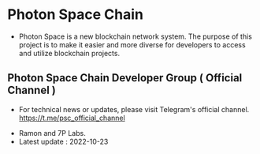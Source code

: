 # Photon Space Chain
* Photon Space is a new blockchain network system. The purpose of this project is to make it easier and more diverse for developers to access and utilize blockchain projects.

## Photon Space Chain Developer Group ( Official Channel )
* For technical news or updates, please visit Telegram's official channel.
https://t.me/psc_official_channel


- Ramon and 7P Labs.
- Latest update : 2022-10-23
